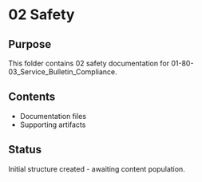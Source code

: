 # 02 Safety

## Purpose
This folder contains 02 safety documentation for 01-80-03_Service_Bulletin_Compliance.

## Contents
- Documentation files
- Supporting artifacts

## Status
Initial structure created - awaiting content population.
